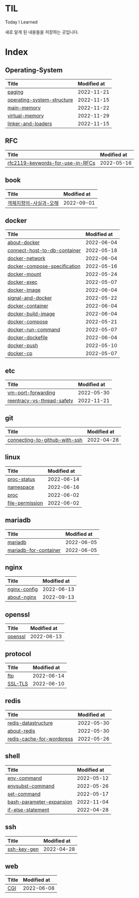 # TIL

Today I Learned

새로 알게 된 내용들을 저장하는 곳입니다.

# Index

## Operating-System

|Title|Modified at|
|:---|:---|
|[paging](Operating-System/paging.md)| 2022-11-21 |
|[operating-system-structure](Operating-System/operating-system-structure.md)| 2022-11-15 |
|[main-memory](Operating-System/main-memory.md)| 2022-11-22 |
|[virtual-memory](Operating-System/virtual-memory.md)| 2022-11-29 |
|[linker-and-loaders](Operating-System/linker-and-loaders.md)| 2022-11-15 |

## RFC

|Title|Modified at|
|:---|:---|
|[rfc2119-keywords-for-use-in-RFCs](RFC/rfc2119-keywords-for-use-in-RFCs.md)| 2022-05-16 |

## book

|Title|Modified at|
|:---|:---|
|[객체지향의-사실과-오해](book/객체지향의-사실과-오해.md)| 2022-09-01 |

## docker

|Title|Modified at|
|:---|:---|
|[about-docker](docker/about-docker.md)| 2022-06-04 |
|[connect-host-to-db-container](docker/connect-host-to-db-container.md)| 2022-05-18 |
|[docker-network](docker/docker-network.md)| 2022-06-04 |
|[docker-compose-specification](docker/docker-compose-specification.md)| 2022-05-16 |
|[docker-mount](docker/docker-mount.md)| 2022-05-24 |
|[docker-exec](docker/docker-exec.md)| 2022-05-07 |
|[docker-image](docker/docker-image.md)| 2022-06-04 |
|[signal-and-docker](docker/signal-and-docker.md)| 2022-05-22 |
|[docker-container](docker/docker-container.md)| 2022-06-04 |
|[docker-build-image](docker/docker-build-image.md)| 2022-06-04 |
|[docker-compose](docker/docker-compose.md)| 2022-05-21 |
|[docker-run-command](docker/docker-run-command.md)| 2022-05-07 |
|[docker-dockefile](docker/docker-dockefile.md)| 2022-06-04 |
|[docker-push](docker/docker-push.md)| 2022-05-10 |
|[docker-cp](docker/docker-cp.md)| 2022-05-07 |

## etc

|Title|Modified at|
|:---|:---|
|[vm-port-forwarding](etc/vm-port-forwarding.md)| 2022-05-30 |
|[reentracy-vs-thread-safety](etc/reentracy-vs-thread-safety.md)| 2022-11-21 |

## git

|Title|Modified at|
|:---|:---|
|[connecting-to-github-with-ssh](git/connecting-to-github-with-ssh.md)| 2022-04-28 |

## linux

|Title|Modified at|
|:---|:---|
|[proc-status](linux/proc-status.md)| 2022-06-14 |
|[namespace](linux/namespace.md)| 2022-06-16 |
|[proc](linux/proc.md)| 2022-06-02 |
|[file-permission](linux/file-permission.md)| 2022-06-02 |

## mariadb

|Title|Modified at|
|:---|:---|
|[mariadb](mariadb/mariadb.md)| 2022-06-05 |
|[mariadb-for-container](mariadb/mariadb-for-container.md)| 2022-06-05 |

## nginx

|Title|Modified at|
|:---|:---|
|[nginx-config](nginx/nginx-config.md)| 2022-06-13 |
|[about-nginx](nginx/about-nginx.md)| 2022-09-13 |

## openssl

|Title|Modified at|
|:---|:---|
|[openssl](openssl/openssl.md)| 2022-06-13 |

## protocol

|Title|Modified at|
|:---|:---|
|[ftp](protocol/ftp.md)| 2022-06-14 |
|[SSL-TLS](protocol/SSL-TLS.md)| 2022-06-10 |

## redis

|Title|Modified at|
|:---|:---|
|[redis-datastructure](redis/redis-datastructure.md)| 2022-05-30 |
|[about-redis](redis/about-redis.md)| 2022-05-30 |
|[redis-cache-for-wordpress](redis/redis-cache-for-wordpress.md)| 2022-05-26 |

## shell

|Title|Modified at|
|:---|:---|
|[env-command](shell/env-command.md)| 2022-05-12 |
|[envsubst-command](shell/envsubst-command.md)| 2022-05-26 |
|[set-command](shell/set-command.md)| 2022-05-17 |
|[bash-parameter-expansion](shell/bash-parameter-expansion.md)| 2022-11-04 |
|[if-else-statement](shell/if-else-statement.md)| 2022-04-28 |

## ssh

|Title|Modified at|
|:---|:---|
|[ssh-key-gen](ssh/ssh-key-gen.md)| 2022-04-28 |

## web

|Title|Modified at|
|:---|:---|
|[CGI](web/CGI.md)| 2022-06-08 |
